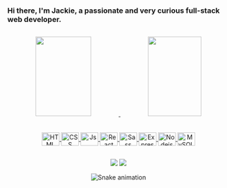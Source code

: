### Hi there, I'm Jackie, a passionate and very curious full-stack web developer.

##

<div align="center">
  <a href="https://github.com/NacarateJ">
  <img height="180em" width="50%" src="https://github-readme-stats.vercel.app/api?username=NacarateJ&show_icons=true&theme=aura_dark&include_all_commits=true&count_private=true&hide_rank=true"/>
  <img height="180em" width="49%" src="https://github-readme-stats.vercel.app/api/top-langs/?username=NacarateJ&layout=compact&langs_count=7&theme=aura_dark&hide=shell"/>
</div>
<br>
<div style="display: inline_block" align="center"><br>
 <img align="center" alt="HTML" height="30" width="40" src="https://cdn.jsdelivr.net/gh/devicons/devicon/icons/html5/html5-original.svg">
  <img align="center" alt="CSS" height="30" width="40" src="https://cdn.jsdelivr.net/gh/devicons/devicon/icons/css3/css3-original.svg">
  <img align="center" alt="Js" height="30" width="40" src="https://cdn.jsdelivr.net/gh/devicons/devicon/icons/javascript/javascript-original.svg" >
  <img align="center" alt="React" height="30" width="40" src="https://cdn.jsdelivr.net/gh/devicons/devicon/icons/react/react-original.svg">
  <img align="center" alt="Sass" height="30" width="40" src="https://cdn.jsdelivr.net/gh/devicons/devicon/icons/sass/sass-original.svg">
   <img align="center" alt="Express" height="30" width="40" src=https://cdn.jsdelivr.net/gh/devicons/devicon/icons/express/express-original.svg>
   <img align="center" alt="Nodejs" height="30" width="40" src="https://cdn.jsdelivr.net/gh/devicons/devicon/icons/nodejs/nodejs-original-wordmark.svg">
   <img align="center" alt="MySQL" height="30" width="40" src="https://cdn.jsdelivr.net/gh/devicons/devicon/icons/mysql/mysql-original.svg">
</div>

 ##
 
 <div align="center"> 
  <a href = "mailto:jaquelinenacarate@gmail.com"><img src="https://img.shields.io/badge/Gmail-D14836?style=for-the-badge&logo=gmail&logoColor=white" target="_blank"></a>
  <a href="https://www.linkedin.com/in/jaquelinenacarate/" target="_blank"><img src="https://img.shields.io/badge/-LinkedIn-%230077B5?style=for-the-badge&logo=linkedin&logoColor=white" target="_blank"></a> 
 
  ![Snake animation](https://github.com/NacarateJ/NacarateJ/blob/output/github-contribution-grid-snake.svg)
 
</div>
